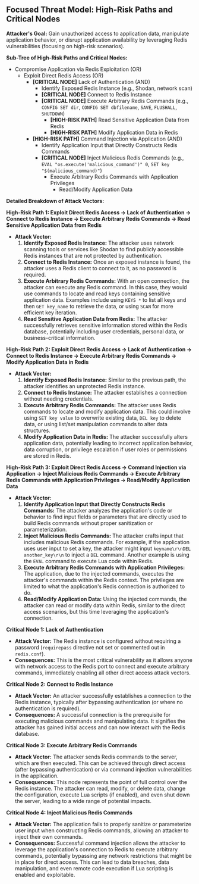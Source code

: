 ## Focused Threat Model: High-Risk Paths and Critical Nodes

**Attacker's Goal:** Gain unauthorized access to application data, manipulate application behavior, or disrupt application availability by leveraging Redis vulnerabilities (focusing on high-risk scenarios).

**Sub-Tree of High-Risk Paths and Critical Nodes:**

*   Compromise Application via Redis Exploitation (OR)
    *   Exploit Direct Redis Access (OR)
        *   **[CRITICAL NODE]** Lack of Authentication (AND)
            *   Identify Exposed Redis Instance (e.g., Shodan, network scan)
            *   **[CRITICAL NODE]** Connect to Redis Instance
            *   **[CRITICAL NODE]** Execute Arbitrary Redis Commands (e.g., `CONFIG SET dir`, `CONFIG SET dbfilename`, `SAVE`, `FLUSHALL`, `SHUTDOWN`)
                *   **[HIGH-RISK PATH]** Read Sensitive Application Data from Redis
                *   **[HIGH-RISK PATH]** Modify Application Data in Redis
        *   **[HIGH-RISK PATH]** Command Injection via Application (AND)
            *   Identify Application Input that Directly Constructs Redis Commands
            *   **[CRITICAL NODE]** Inject Malicious Redis Commands (e.g., `EVAL "os.execute('malicious_command')" 0`, `SET key "$(malicious_command)"`)
                *   Execute Arbitrary Redis Commands with Application Privileges
                    *   Read/Modify Application Data

**Detailed Breakdown of Attack Vectors:**

**High-Risk Path 1: Exploit Direct Redis Access -> Lack of Authentication -> Connect to Redis Instance -> Execute Arbitrary Redis Commands -> Read Sensitive Application Data from Redis**

*   **Attack Vector:**
    1. **Identify Exposed Redis Instance:** The attacker uses network scanning tools or services like Shodan to find publicly accessible Redis instances that are not protected by authentication.
    2. **Connect to Redis Instance:**  Once an exposed instance is found, the attacker uses a Redis client to connect to it, as no password is required.
    3. **Execute Arbitrary Redis Commands:**  With an open connection, the attacker can execute any Redis command. In this case, they would use commands to locate and read keys containing sensitive application data. Examples include using `KEYS *` to list all keys and then `GET key_name` to retrieve the data, or using `SCAN` for more efficient key iteration.
    4. **Read Sensitive Application Data from Redis:** The attacker successfully retrieves sensitive information stored within the Redis database, potentially including user credentials, personal data, or business-critical information.

**High-Risk Path 2: Exploit Direct Redis Access -> Lack of Authentication -> Connect to Redis Instance -> Execute Arbitrary Redis Commands -> Modify Application Data in Redis**

*   **Attack Vector:**
    1. **Identify Exposed Redis Instance:**  Similar to the previous path, the attacker identifies an unprotected Redis instance.
    2. **Connect to Redis Instance:** The attacker establishes a connection without needing credentials.
    3. **Execute Arbitrary Redis Commands:** The attacker uses Redis commands to locate and modify application data. This could involve using `SET key value` to overwrite existing data, `DEL key` to delete data, or using list/set manipulation commands to alter data structures.
    4. **Modify Application Data in Redis:** The attacker successfully alters application data, potentially leading to incorrect application behavior, data corruption, or privilege escalation if user roles or permissions are stored in Redis.

**High-Risk Path 3: Exploit Direct Redis Access -> Command Injection via Application -> Inject Malicious Redis Commands -> Execute Arbitrary Redis Commands with Application Privileges -> Read/Modify Application Data**

*   **Attack Vector:**
    1. **Identify Application Input that Directly Constructs Redis Commands:** The attacker analyzes the application's code or behavior to find input fields or parameters that are directly used to build Redis commands without proper sanitization or parameterization.
    2. **Inject Malicious Redis Commands:** The attacker crafts input that includes malicious Redis commands. For example, if the application uses user input to set a key, the attacker might input `keyname\r\nDEL another_key\r\n` to inject a `DEL` command. Another example is using the `EVAL` command to execute Lua code within Redis.
    3. **Execute Arbitrary Redis Commands with Application Privileges:** The application, due to the injected commands, executes the attacker's commands within the Redis context. The privileges are limited to what the application's Redis connection is authorized to do.
    4. **Read/Modify Application Data:**  Using the injected commands, the attacker can read or modify data within Redis, similar to the direct access scenarios, but this time leveraging the application's connection.

**Critical Node 1: Lack of Authentication**

*   **Attack Vector:** The Redis instance is configured without requiring a password (`requirepass` directive not set or commented out in `redis.conf`).
*   **Consequences:** This is the most critical vulnerability as it allows anyone with network access to the Redis port to connect and execute arbitrary commands, immediately enabling all other direct access attack vectors.

**Critical Node 2: Connect to Redis Instance**

*   **Attack Vector:**  An attacker successfully establishes a connection to the Redis instance, typically after bypassing authentication (or where no authentication is required).
*   **Consequences:**  A successful connection is the prerequisite for executing malicious commands and manipulating data. It signifies the attacker has gained initial access and can now interact with the Redis database.

**Critical Node 3: Execute Arbitrary Redis Commands**

*   **Attack Vector:** The attacker sends Redis commands to the server, which are then executed. This can be achieved through direct access (after bypassing authentication) or via command injection vulnerabilities in the application.
*   **Consequences:** This node represents the point of full control over the Redis instance. The attacker can read, modify, or delete data, change the configuration, execute Lua scripts (if enabled), and even shut down the server, leading to a wide range of potential impacts.

**Critical Node 4: Inject Malicious Redis Commands**

*   **Attack Vector:** The application fails to properly sanitize or parameterize user input when constructing Redis commands, allowing an attacker to inject their own commands.
*   **Consequences:** Successful command injection allows the attacker to leverage the application's connection to Redis to execute arbitrary commands, potentially bypassing any network restrictions that might be in place for direct access. This can lead to data breaches, data manipulation, and even remote code execution if Lua scripting is enabled and exploitable.